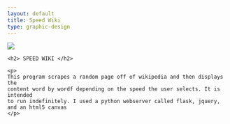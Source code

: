 ```yaml
---
layout: default 
title: Speed Wiki
type: graphic-design
---
```


<div class="center-image"> <img src="{{ site.baseurel
}}/media/images/swiki.gif" /> </div>

<div class="text-content">

    <h2> SPEED WIKI </h2>

    <p>
    This program scrapes a random page off of wikipedia and then displays the
    content word by wordf depending on the speed the user selects. It is intended
    to run indefinitely. I used a python webserver called flask, jquery, and an html5 canvas
    </p>

</div>
